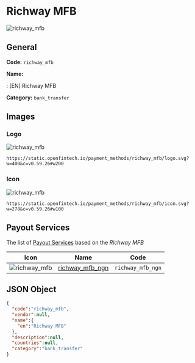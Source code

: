 
# Richway MFB 
![richway_mfb](https://static.openfintech.io/payment_methods/richway_mfb/logo.svg?w=400&c=v0.59.26#w200)  

## General 
**Code:** `richway_mfb` 
 
**Name:** 
 
:	[EN] Richway MFB 
 
**Category:** `bank_transfer` 
 

## Images 

### Logo 
![richway_mfb](https://static.openfintech.io/payment_methods/richway_mfb/logo.svg?w=400&c=v0.59.26#w200)  

```
https://static.openfintech.io/payment_methods/richway_mfb/logo.svg?w=400&c=v0.59.26#w200
```  

### Icon 
![richway_mfb](https://static.openfintech.io/payment_methods/richway_mfb/icon.svg?w=278&c=v0.59.26#w100)  

```
https://static.openfintech.io/payment_methods/richway_mfb/icon.svg?w=278&c=v0.59.26#w100
```  

## Payout Services 
 
The list of [Payout Services](/payout-services/) based on the _Richway MFB_ 

|Icon|Name|Code| 
|:---:|:---:|:---:| 
|![richway_mfb](https://static.openfintech.io/payout_methods/richway_mfb/icon.svg?w=278&c=v0.59.26#w40) |[richway_mfb_ngn](/payout-services/richway_mfb_ngn/)|`richway_mfb_ngn`| 
 

## JSON Object 

```json
{
  "code":"richway_mfb",
  "vendor":null,
  "name":{
    "en":"Richway MFB"
  },
  "description":null,
  "countries":null,
  "category":"bank_transfer"
}
```  
